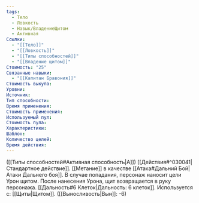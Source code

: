 ```yaml
---
tags:
  - Тело
  - Ловкость
  - Навык/ВладениеЩитом
  - Активная
Ссылки:
  - "[[Тело]]"
  - "[[Ловкость]]"
  - "[[Типы способностей]]"
  - "[[Владение щитом]]"
Стоимость: "25"
Связанные навыки:
  - "[[Капитан Бравония]]"
Стоимость выкупа:
Уровни:
Источник:
Тип способности:
Время применения:
Стоимость применения:
Используемый пул:
Стоимость пула:
Характеристики:
Шаблон:
Количество целей:
Время действия:
---
```

([[Типы способностей#Активная способность|А]]) [[Действия#^030041|Стандартное действие]]. [[Метание]] в качестве [[Атака#Дальний Бой|Атаки Дальнего боя]]. В случае попадания, персонаж наносит цели Урон щитом. После нанесения Урона, щит возвращается в руку персонажа. 
[[Дальность#6 Клеток|Дальность: 6 клеток]].
Используется с: [[Щиты|Щитом]]. ([[Выносливость|Вын]]: -6)